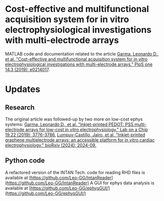 # Cost-effective and multifunctional acquisition system for in vitro electrophysiological investigations with multi-electrode arrays

MATLAB code and documentation related to the article [Garma, Leonardo D., et al. "Cost-effective and multifunctional acquisition system for in vitro electrophysiological investigations with multi-electrode arrays." PloS one 14.3 (2019): e0214017](https://journals.plos.org/plosone/article?id=10.1371/journal.pone.0214017).

# Updates
## Research
The original article was followed-up by two more on low-cost ephys systems:
[Garma, Leonardo D., et al. "Inkjet-printed PEDOT: PSS multi-electrode arrays for low-cost in vitro electrophysiology." Lab on a Chip 19.22 (2019): 3776-3786.](https://pubs.rsc.org/en/content/articlelanding/2019/lc/c9lc00636b/unauth)
[Lumpuy-Castillo, Jairo, et al. "Inkjet-printed graphene multielectrode arrays: an accessible platform for in vitro cardiac electrophysiology." bioRxiv (2024): 2024-09.](https://www.biorxiv.org/content/10.1101/2024.09.09.611887v2.abstract)
## Python code
A refactored version of the INTAN Tech. code for reading RHD files is available at [https://github.com/Leo-GG/IntanReader](https://github.com/Leo-GG/IntanReader)
A GUI for ephys data analysis is available at [https://github.com/Leo-GG/ephysGUI/](https://github.com/Leo-GG/ephysGUI/)

